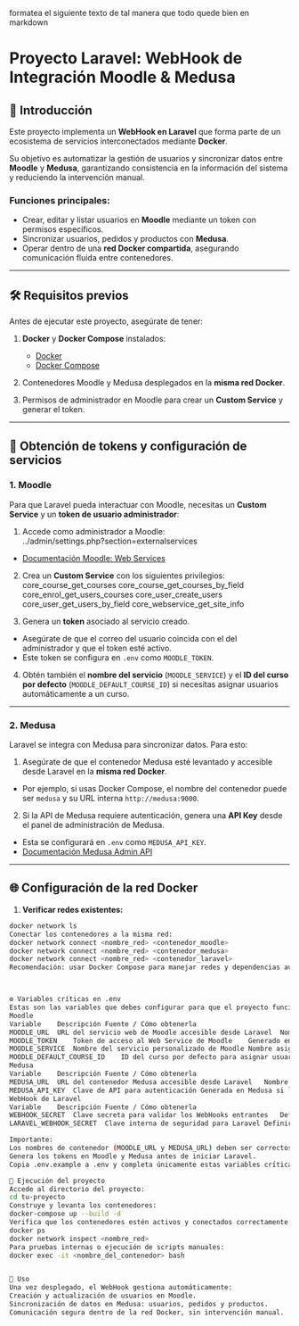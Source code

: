 formatea el siguiente texto de tal manera que todo quede bien en markdown 
# Proyecto Laravel: WebHook de Integración Moodle & Medusa

## 📌 Introducción

Este proyecto implementa un **WebHook en Laravel** que forma parte de un ecosistema de servicios interconectados mediante **Docker**.  

Su objetivo es automatizar la gestión de usuarios y sincronizar datos entre **Moodle** y **Medusa**, garantizando consistencia en la información del sistema y reduciendo la intervención manual.

### Funciones principales:
- Crear, editar y listar usuarios en **Moodle** mediante un token con permisos específicos.  
- Sincronizar usuarios, pedidos y productos con **Medusa**.  
- Operar dentro de una **red Docker compartida**, asegurando comunicación fluida entre contenedores.

---

## 🛠 Requisitos previos

Antes de ejecutar este proyecto, asegúrate de tener:

1. **Docker** y **Docker Compose** instalados:  
   - [Docker](https://docs.docker.com/get-docker/)  
   - [Docker Compose](https://docs.docker.com/compose/install/)  

2. Contenedores Moodle y Medusa desplegados en la **misma red Docker**.  

3. Permisos de administrador en Moodle para crear un **Custom Service** y generar el token.  

---

## 🔑 Obtención de tokens y configuración de servicios

### 1. Moodle

Para que Laravel pueda interactuar con Moodle, necesitas un **Custom Service** y un **token de usuario administrador**:

1. Accede como administrador a Moodle:  
../admin/settings.php?section=externalservices
- [Documentación Moodle: Web Services](https://docs.moodle.org/311/en/Using_web_services)

2. Crea un **Custom Service** con los siguientes privilegios:  
core_course_get_courses
core_course_get_courses_by_field
core_enrol_get_users_courses
core_user_create_users
core_user_get_users_by_field
core_webservice_get_site_info

3. Genera un **token** asociado al servicio creado.  
- Asegúrate de que el correo del usuario coincida con el del administrador y que el token esté activo.  
- Este token se configura en `.env` como `MOODLE_TOKEN`.

4. Obtén también el **nombre del servicio** (`MOODLE_SERVICE`) y el **ID del curso por defecto** (`MOODLE_DEFAULT_COURSE_ID`) si necesitas asignar usuarios automáticamente a un curso.

---

### 2. Medusa

Laravel se integra con Medusa para sincronizar datos. Para esto:

1. Asegúrate de que el contenedor Medusa esté levantado y accesible desde Laravel en la **misma red Docker**.  
- Por ejemplo, si usas Docker Compose, el nombre del contenedor puede ser `medusa` y su URL interna `http://medusa:9000`.

2. Si la API de Medusa requiere autenticación, genera una **API Key** desde el panel de administración de Medusa.  
- Esta se configurará en `.env` como `MEDUSA_API_KEY`.  
- [Documentación Medusa Admin API](https://docs.medusajs.com/api/admin)

---

## 🌐 Configuración de la red Docker

1. **Verificar redes existentes:**  
```bash
docker network ls
Conectar los contenedores a la misma red:
docker network connect <nombre_red> <contenedor_moodle>
docker network connect <nombre_red> <contenedor_medusa>
docker network connect <nombre_red> <contenedor_laravel>
Recomendación: usar Docker Compose para manejar redes y dependencias automáticamente.



⚙️ Variables críticas en .env
Estas son las variables que debes configurar para que el proyecto funcione correctamente:
Moodle
Variable	Descripción	Fuente / Cómo obtenerla
MOODLE_URL	URL del servicio web de Moodle accesible desde Laravel	Nombre del contenedor de Moodle dentro de la red Docker (ej. http://moodle-docker-webserver-1)
MOODLE_TOKEN	Token de acceso al Web Service de Moodle	Generado en Moodle al crear un Custom Service con permisos
MOODLE_SERVICE	Nombre del servicio personalizado de Moodle	Nombre asignado al Custom Service creado (ej. laravel2)
MOODLE_DEFAULT_COURSE_ID	ID del curso por defecto para asignar usuarios	Revisar en Moodle en Cursos > Gestionar cursos
Medusa
Variable	Descripción	Fuente / Cómo obtenerla
MEDUSA_URL	URL del contenedor Medusa accesible desde Laravel	Nombre del contenedor Medusa dentro de la misma red Docker (ej. http://medusa:9000)
MEDUSA_API_KEY	Clave de API para autenticación	Generada en Medusa si la API requiere autenticación. Medusa Admin API
WebHook de Laravel
Variable	Descripción	Fuente / Cómo obtenerla
WEBHOOK_SECRET	Clave secreta para validar los WebHooks entrantes	Definir manualmente para proteger la comunicación desde Moodle hacia Laravel
LARAVEL_WEBHOOK_SECRET	Clave interna de seguridad para Laravel	Definir manualmente; debe coincidir con la usada en los WebHooks configurados

Importante:
Los nombres de contenedor (MOODLE_URL y MEDUSA_URL) deben ser correctos dentro de la misma red Docker.
Genera los tokens en Moodle y Medusa antes de iniciar Laravel.
Copia .env.example a .env y completa únicamente estas variables críticas antes de levantar los contenedores.

🚀 Ejecución del proyecto
Accede al directorio del proyecto:
cd tu-proyecto
Construye y levanta los contenedores:
docker-compose up --build -d
Verifica que los contenedores estén activos y conectados correctamente:
docker ps
docker network inspect <nombre_red>
Para pruebas internas o ejecución de scripts manuales:
docker exec -it <nombre_del_contenedor> bash


📑 Uso
Una vez desplegado, el WebHook gestiona automáticamente:
Creación y actualización de usuarios en Moodle.
Sincronización de datos en Medusa: usuarios, pedidos y productos.
Comunicación segura dentro de la red Docker, sin intervención manual.
